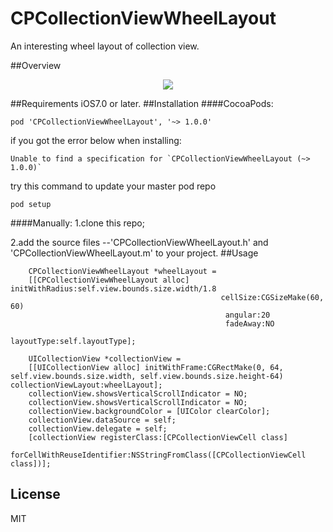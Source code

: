 # CPCollectionViewWheelLayout
An interesting wheel layout of collection view.

##Overview
<p align="center"><img src="https://github.com/mingweizhang/CPCollectionViewWheelLayout/blob/master/CollectionViewWheelLayoutDemo/Demo.gif?raw=true"/></p>

##Requirements
iOS7.0 or later.
##Installation
####CocoaPods:
```
pod 'CPCollectionViewWheelLayout', '~> 1.0.0'
```

if you got the error below when installing:


```
Unable to find a specification for `CPCollectionViewWheelLayout (~> 1.0.0)`
```
try this command to update your master pod repo

```
pod setup
```

####Manually:
1.clone this repo;

2.add the source files --'CPCollectionViewWheelLayout.h' and 'CPCollectionViewWheelLayout.m' to your project.
##Usage
```  
    CPCollectionViewWheelLayout *wheelLayout =
    [[CPCollectionViewWheelLayout alloc] initWithRadius:self.view.bounds.size.width/1.8
                                               cellSize:CGSizeMake(60, 60)
                                                angular:20
											    fadeAway:NO
											  layoutType:self.layoutType];
    
    UICollectionView *collectionView = 
    [[UICollectionView alloc] initWithFrame:CGRectMake(0, 64, self.view.bounds.size.width, self.view.bounds.size.height-64) collectionViewLayout:wheelLayout];
    collectionView.showsVerticalScrollIndicator = NO;
    collectionView.showsVerticalScrollIndicator = NO;
    collectionView.backgroundColor = [UIColor clearColor];
    collectionView.dataSource = self;
    collectionView.delegate = self;
    [collectionView registerClass:[CPCollectionViewCell class]
       forCellWithReuseIdentifier:NSStringFromClass([CPCollectionViewCell class])];
```
## License
MIT